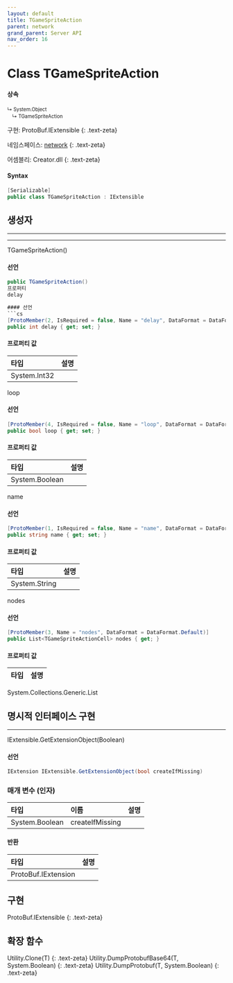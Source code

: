 ```yaml
---
layout: default
title: TGameSpriteAction
parent: network
grand_parent: Server API
nav_order: 16
---
```


# Class TGameSpriteAction

#### 상속
<div class="code-example" markdown="1" style = "font-size:0.8em;">
↳ System.Object<br/>
　↳ TGameSpriteAction
</div>

구현: ProtoBuf.IExtensible
{: .text-zeta}

네임스페이스: [network](../)
{: .text-zeta}

어셈블리: Creator.dll
{: .text-zeta}

#### Syntax
```cs
[Serializable]
public class TGameSpriteAction : IExtensible
```
## 생성자
---
---
TGameSpriteAction()

#### 선언
```cs
public TGameSpriteAction()
프로퍼티
delay

#### 선언
```cs
[ProtoMember(2, IsRequired = false, Name = "delay", DataFormat = DataFormat.TwosComplement)]
public int delay { get; set; }
```
#### 프로퍼티 값

|타입|설명|
|:-|:-|
|System.Int32|	
loop

#### 선언
```cs
[ProtoMember(4, IsRequired = false, Name = "loop", DataFormat = DataFormat.Default)]
public bool loop { get; set; }
```
#### 프로퍼티 값

|타입|설명|
|:-|:-|
|System.Boolean|	
name

#### 선언
```cs
[ProtoMember(1, IsRequired = false, Name = "name", DataFormat = DataFormat.Default)]
public string name { get; set; }
```
#### 프로퍼티 값

|타입|설명|
|:-|:-|
|System.String|	
nodes

#### 선언
```cs
[ProtoMember(3, Name = "nodes", DataFormat = DataFormat.Default)]
public List<TGameSpriteActionCell> nodes { get; }
```
#### 프로퍼티 값

|타입|설명|
|:-|:-|
System.Collections.Generic.List<TGameSpriteActionCell>	
## 명시적 인터페이스 구현
---
IExtensible.GetExtensionObject(Boolean)

#### 선언
```cs
IExtension IExtensible.GetExtensionObject(bool createIfMissing)
```
### 매개 변수 (인자)
|타입|이름|설명|
|:-|:-|:-|
|System.Boolean|	createIfMissing	

#### 반환

|타입|설명|
|:-|:-|
|ProtoBuf.IExtension|

## 구현
ProtoBuf.IExtensible
{: .text-zeta}
## 확장 함수
Utility.Clone<T>(T)
{: .text-zeta}
Utility.DumpProtobufBase64<T>(T, System.Boolean)
{: .text-zeta}
Utility.DumpProtobuf<T>(T, System.Boolean)
{: .text-zeta}